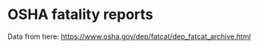 OSHA fatality reports
=====================

Data from here: https://www.osha.gov/dep/fatcat/dep_fatcat_archive.html

